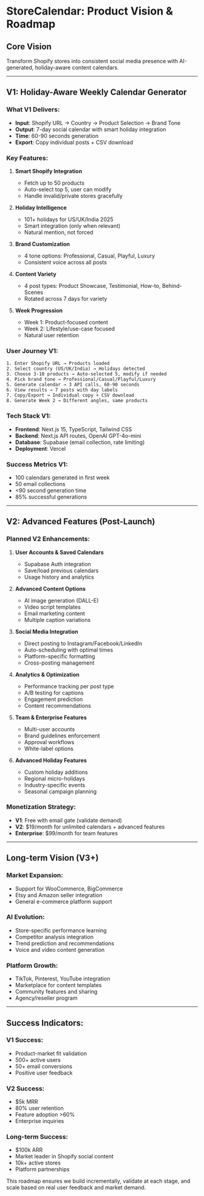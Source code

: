 # StoreCalendar: Product Vision & Roadmap

## Core Vision
Transform Shopify stores into consistent social media presence with AI-generated, holiday-aware content calendars.

---

## V1: Holiday-Aware Weekly Calendar Generator

### What V1 Delivers:
- **Input**: Shopify URL → Country → Product Selection → Brand Tone
- **Output**: 7-day social calendar with smart holiday integration
- **Time**: 60-90 seconds generation
- **Export**: Copy individual posts + CSV download

### Key Features:
1. **Smart Shopify Integration**
   - Fetch up to 50 products
   - Auto-select top 5, user can modify
   - Handle invalid/private stores gracefully

2. **Holiday Intelligence**
   - 101+ holidays for US/UK/India 2025
   - Smart integration (only when relevant)
   - Natural mention, not forced

3. **Brand Customization**
   - 4 tone options: Professional, Casual, Playful, Luxury
   - Consistent voice across all posts

4. **Content Variety**
   - 4 post types: Product Showcase, Testimonial, How-to, Behind-Scenes
   - Rotated across 7 days for variety

5. **Week Progression**
   - Week 1: Product-focused content
   - Week 2: Lifestyle/use-case focused
   - Natural user retention

### User Journey V1:
```
1. Enter Shopify URL → Products loaded
2. Select country (US/UK/India) → Holidays detected
3. Choose 3-10 products → Auto-selected 5, modify if needed
4. Pick brand tone → Professional/Casual/Playful/Luxury
5. Generate calendar → 3 API calls, 60-90 seconds
6. View results → 7 posts with day labels
7. Copy/Export → Individual copy + CSV download
8. Generate Week 2 → Different angles, same products
```

### Tech Stack V1:
- **Frontend**: Next.js 15, TypeScript, Tailwind CSS
- **Backend**: Next.js API routes, OpenAI GPT-4o-mini
- **Database**: Supabase (email collection, rate limiting)
- **Deployment**: Vercel

### Success Metrics V1:
- 100 calendars generated in first week
- 50 email collections
- <90 second generation time
- 85% successful generations

---

## V2: Advanced Features (Post-Launch)

### Planned V2 Enhancements:
1. **User Accounts & Saved Calendars**
   - Supabase Auth integration
   - Save/load previous calendars
   - Usage history and analytics

2. **Advanced Content Options**
   - AI image generation (DALL-E)
   - Video script templates
   - Email marketing content
   - Multiple caption variations

3. **Social Media Integration**
   - Direct posting to Instagram/Facebook/LinkedIn
   - Auto-scheduling with optimal times
   - Platform-specific formatting
   - Cross-posting management

4. **Analytics & Optimization**
   - Performance tracking per post type
   - A/B testing for captions
   - Engagement prediction
   - Content recommendations

5. **Team & Enterprise Features**
   - Multi-user accounts
   - Brand guidelines enforcement
   - Approval workflows
   - White-label options

6. **Advanced Holiday Features**
   - Custom holiday additions
   - Regional micro-holidays
   - Industry-specific events
   - Seasonal campaign planning

### Monetization Strategy:
- **V1**: Free with email gate (validate demand)
- **V2**: $19/month for unlimited calendars + advanced features
- **Enterprise**: $99/month for team features

---

## Long-term Vision (V3+)

### Market Expansion:
- Support for WooCommerce, BigCommerce
- Etsy and Amazon seller integration
- General e-commerce platform support

### AI Evolution:
- Store-specific performance learning
- Competitor analysis integration
- Trend prediction and recommendations
- Voice and video content generation

### Platform Growth:
- TikTok, Pinterest, YouTube integration
- Marketplace for content templates
- Community features and sharing
- Agency/reseller program

---

## Success Indicators:

### V1 Success:
- Product-market fit validation
- 500+ active users
- 50+ email conversions
- Positive user feedback

### V2 Success:
- $5k MRR
- 80% user retention
- Feature adoption >60%
- Enterprise inquiries

### Long-term Success:
- $100k ARR
- Market leader in Shopify social content
- 10k+ active stores
- Platform partnerships

This roadmap ensures we build incrementally, validate at each stage, and scale based on real user feedback and market demand.